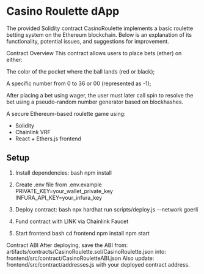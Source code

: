 # Casino Roulette dApp

The provided Solidity contract CasinoRoulette implements a basic roulette betting system on the Ethereum blockchain. Below is an explanation of its functionality, potential issues, and suggestions for improvement.

Contract Overview
This contract allows users to place bets (ether) on either:

The color of the pocket where the ball lands (red or black);

A specific number from 0 to 36 or 00 (represented as -1);

After placing a bet using wager, the user must later call spin to resolve the bet using a pseudo-random number generator based on blockhashes.

A secure Ethereum-based roulette game using:
- Solidity
- Chainlink VRF
- React + Ethers.js frontend

## Setup

1. Install dependencies:
bash
npm install

2. Create .env file from .env.example
PRIVATE_KEY=your_wallet_private_key
INFURA_API_KEY=your_infura_key

3. Deploy contract:
bash
npx hardhat run scripts/deploy.js --network goerli

4. Fund contract with LINK via Chainlink Faucet

5. Start frontend
bash
cd frontend
npm install
npm start

Contract ABI
After deploying, save the ABI from:
artifacts/contracts/CasinoRoulette.sol/CasinoRoulette.json
into:
frontend/src/contract/CasinoRouletteABI.json
Also update:
frontend/src/contract/addresses.js
with your deployed contract address.
